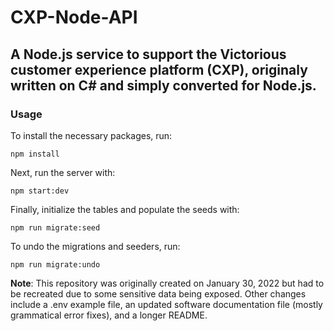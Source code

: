 # CXP-Node-API

## A Node.js service to support the Victorious customer experience platform (CXP), originaly written on C# and simply converted for Node.js.

### Usage
To install the necessary packages, run:

```npm install```

Next, run the server with:

```npm start:dev```

Finally, initialize the tables and populate the seeds with:

```npm run migrate:seed```

To undo the migrations and seeders, run:

```npm run migrate:undo```

**Note**: This repository was originally created on January 30, 2022 but had to be recreated due to some sensitive data being exposed. Other changes include a .env example file, an updated software documentation file (mostly grammatical error fixes), and a longer README.
